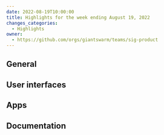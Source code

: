 ```yaml
---
date: 2022-08-19T10:00:00
title: Highlights for the week ending August 19, 2022
changes_categories:
  - Highlights
owner:
  - https://github.com/orgs/giantswarm/teams/sig-product
---
```


## General


## User interfaces


## Apps


## Documentation
